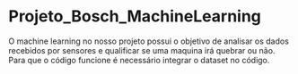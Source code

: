 # Projeto_Bosch_MachineLearning
O machine learning no nosso projeto possui o objetivo de analisar os dados recebidos por sensores e qualificar se uma maquina irá quebrar ou não.
Para que o código funcione é necessário integrar o dataset no código.

